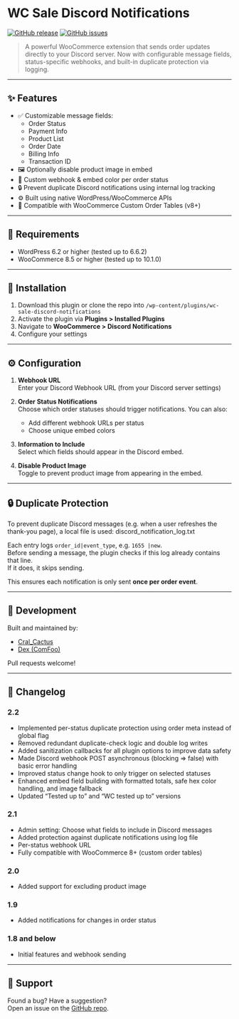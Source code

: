 # WC Sale Discord Notifications

[![GitHub release](https://img.shields.io/github/release/Cral-Cactus/wc-sale-discord-notifications.svg)](https://github.com/Cral-Cactus/wc-sale-discord-notifications/releases)
[![GitHub issues](https://img.shields.io/github/issues/Cral-Cactus/wc-sale-discord-notifications.svg)](https://github.com/Cral-Cactus/wc-sale-discord-notifications/issues/)

> A powerful WooCommerce extension that sends order updates directly to your Discord server. Now with configurable message fields, status-specific webhooks, and built-in duplicate protection via logging.

---

## ✨ Features

- ✅ Customizable message fields:
  - Order Status
  - Payment Info
  - Product List
  - Order Date
  - Billing Info
  - Transaction ID
- 🖼️ Optionally disable product image in embed
- 🎯 Custom webhook & embed color per order status
- 🔒 Prevent duplicate Discord notifications using internal log tracking
- ⚙️ Built using native WordPress/WooCommerce APIs
- 🧠 Compatible with WooCommerce Custom Order Tables (v8+)

---

## 🧰 Requirements

- WordPress 6.2 or higher (tested up to 6.6.2)
- WooCommerce 8.5 or higher (tested up to 10.1.0)

---

## 🔧 Installation

1. Download this plugin or clone the repo into `/wp-content/plugins/wc-sale-discord-notifications`
2. Activate the plugin via **Plugins > Installed Plugins**
3. Navigate to **WooCommerce > Discord Notifications**
4. Configure your settings

---

## ⚙️ Configuration

1. **Webhook URL**  
   Enter your Discord Webhook URL (from your Discord server settings)

2. **Order Status Notifications**  
   Choose which order statuses should trigger notifications. You can also:
   - Add different webhook URLs per status
   - Choose unique embed colors

3. **Information to Include**  
   Select which fields should appear in the Discord embed.

4. **Disable Product Image**  
   Toggle to prevent product image from appearing in the embed.

---

## 🔒 Duplicate Protection

To prevent duplicate Discord messages (e.g. when a user refreshes the thank-you page), a local file is used: discord_notification_log.txt

Each entry logs `order_id|event_type`, e.g. `1655 |new`.  
Before sending a message, the plugin checks if this log already contains that line.  
If it does, it skips sending.

This ensures each notification is only sent **once per order event**.

---

## 🧪 Development

Built and maintained by:

- [Cral_Cactus](https://github.com/Cral-Cactus)
- [Dex (ComFoo)](https://github.com/Dextiz)

Pull requests welcome!

---

## 📜 Changelog

### 2.2
- Implemented per-status duplicate protection using order meta instead of global flag
- Removed redundant duplicate-check logic and double log writes
- Added sanitization callbacks for all plugin options to improve data safety
- Made Discord webhook POST asynchronous (blocking => false) with basic error handling
- Improved status change hook to only trigger on selected statuses
- Enhanced embed field building with formatted totals, safe hex color handling, and image fallback
- Updated “Tested up to” and “WC tested up to” versions
  
### 2.1
- Admin setting: Choose what fields to include in Discord messages
- Added protection against duplicate notifications using log file
- Per-status webhook URL
- Fully compatible with WooCommerce 8+ (custom order tables)

### 2.0
- Added support for excluding product image

### 1.9
- Added notifications for changes in order status

### 1.8 and below
- Initial features and webhook sending

---

## 💬 Support

Found a bug? Have a suggestion?  
Open an issue on the [GitHub repo](https://github.com/Cral-Cactus/wc-sale-discord-notifications/issues).


